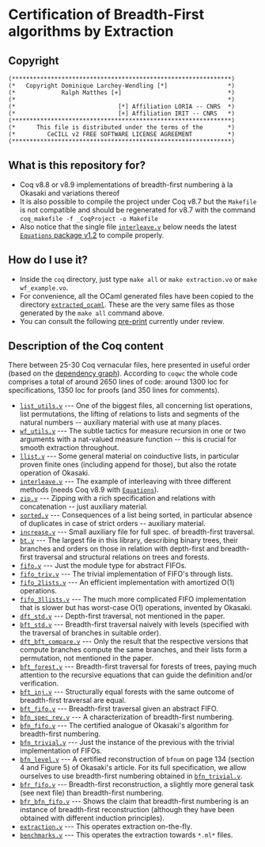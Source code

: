 # Certification of Breadth-First algorithms by Extraction

## Copyright

```
(**************************************************************)
(*   Copyright Dominique Larchey-Wendling [*]                 *)
(*             Ralph Matthes [+]                              *)
(*                                                            *)
(*                             [*] Affiliation LORIA -- CNRS  *)
(*                             [+] Affiliation IRIT -- CNRS   *)
(**************************************************************)
(*      This file is distributed under the terms of the       *)
(*         CeCILL v2 FREE SOFTWARE LICENSE AGREEMENT          *)
(**************************************************************)
```
## What is this repository for?

* Coq v8.8 or v8.9 implementations of breadth-first numbering à la Okasaki and variations thereof
* It is also possible to compile the project under Coq v8.7 but the `Makefile` is not compatible
  and should be regenerated for v8.7 with the command `coq_makefile -f _CoqProject -o Makefile`
* Also notice that the single file [`interleave.v`](coq/interleave.v) below needs the latest
  [`Equations` package v1.2](http://mattam82.github.io/Coq-Equations) to compile properly.

## How do I use it?

* Inside the `coq` directory, just type `make all` or `make extraction.vo` or  `make wf_example.vo`.
* For convenience, all the OCaml generated files have been copied to the 
  directory [`extracted_ocaml`](extracted_ocaml). These are the very same files as those generated
  by the `make all` command above.
* You can consult the following [pre-print](https://members.loria.fr/DLarchey/files/papers/) currently under review.

## Description of the Coq content

There between 25-30 Coq vernacular files, here presented in useful order (based on the [dependency graph](coq/dependency_graph.txt)). According to `coqwc` the whole code comprises a total of around 2650 lines of code: around 1300 loc for specifications, 1350 loc for proofs (and 350 lines for comments).
  
* [`list_utils.v`](coq/list_utils.v) --- One of the biggest files, all concerning list operations, list permutations, the lifting of relations to lists and segments of the natural numbers -- auxiliary material with use at many places.
* [`wf_utils.v`](coq/wf_utils.v) --- The subtle tactics for measure recursion in one or two arguments with a nat-valued measure function -- this is crucial for smooth extraction throughout.
* [`llist.v`](coq/llist.v) --- Some general material on coinductive lists, in particular proven finite ones (including append for those), but also the rotate operation of Okasaki.
* [`interleave.v`](coq/interleave.v) --- The example of interleaving with three different methods (needs Coq v8.9 with [`Equations`](http://mattam82.github.io/Coq-Equations)).
* [`zip.v`](coq/zip.v) --- Zipping with a rich specification and relations with concatenation -- just auxiliary material.
* [`sorted.v`](coq/sorted.v) --- Consequences of a list being sorted, in particular absence of duplicates in case of strict orders -- auxiliary material.
* [`increase.v`](coq/increase.v) --- Small auxiliary file for full spec. of breadth-first traversal.
* [`bt.v`](coq/bt.v) --- The largest file in this library, describing binary trees, their branches and orders on those in relation with depth-first and breadth-first traversal and structural relations on trees and forests.
* [`fifo.v`](coq/fifo.v) --- Just the module type for abstract FIFOs.
* [`fifo_triv.v`](coq/fifo_triv.v) --- The trivial implementation of FIFO's through lists.
* [`fifo_2lists.v`](coq/fifo_2lists.v) --- An efficient implementation with amortized O(1) operations.
* [`fifo_3llists.v`](coq/fifo_3llists.v) --- The much more complicated FIFO implementation that is slower but has worst-case O(1) operations, invented by Okasaki.
* [`dft_std.v`](coq/dft_std.v) --- Depth-first traversal, not mentioned in the paper.
* [`bft_std.v`](coq/bft_std.v) --- Breadth-first traversal naively with levels (specified with the traversal of branches in suitable order).
* [`dft_bft_compare.v`](coq/dft_bft_compare.v) --- Only the result that the respective versions that compute branches compute the same branches, and their lists form a permutation, not mentioned in the paper.
* [`bft_forest.v`](coq/bft_forest.v) --- Breadth-first traversal for forests of trees, paying much attention to the recursive equations that can guide the definition and/or verification.
* [`bft_inj.v`](coq/bft_inj.v) --- Structurally equal forests with the same outcome of breadth-first traversal are equal.
* [`bft_fifo.v`](coq/bft_fifo.v) --- Breadth-first traversal given an abstract FIFO.
* [`bfn_spec_rev.v`](coq/bfn_spec_rev.v) --- A characterization of breadth-first numbering.
* [`bfn_fifo.v`](coq/bfn_fifo.v) --- The certified analogue of Okasaki's algorithm for breadth-first numbering.
* [`bfn_trivial.v`](coq/bfn_trivial.v) --- Just the instance of the previous with the trivial implementation of FIFOs.
* [`bfn_level.v`](coq/bfn_level.v) --- A certified reconstruction of `bfnum` on page 134 (section 4 and Figure 5) of Okasaki's article. For its full specification, we allow ourselves to use breadth-first numbering obtained in [`bfn_trivial.v`](coq/bfn_trivial.v).
* [`bfr_fifo.v`](coq/bfr_fifo.v) --- Breadth-first reconstruction, a slightly more general task (see next file) than breadth-first numbering.
* [`bfr_bfn_fifo.v`](coq/bfr_bfn_fifo.v) --- Shows the claim that breadth-first numbering is an instance of breadth-first reconstruction (although they have been obtained with different induction principles).
* [`extraction.v`](coq/extraction.v) --- This operates extraction on-the-fly.
* [`benchmarks.v`](coq/benchmarks.v) --- This operates the extraction towards `*.ml*` files.
